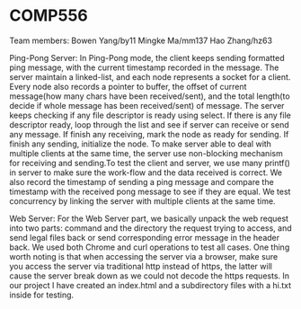 # COMP556
Team members: Bowen Yang/by11   Mingke Ma/mm137   Hao Zhang/hz63

Ping-Pong Server:
In Ping-Pong mode, the client keeps sending formatted ping message, with the current timestamp recorded in the message. The server maintain a linked-list, and each node represents a socket for a client. Every node also records a pointer to buffer, the offset of current message(how many chars have been received/sent), and the total length(to decide if whole message has been received/sent) of message. The server keeps checking if any file descriptor is ready using select. If there is any file descriptor ready, loop through the list and see if server can receive or send any message. If finish any receiving, mark the node as ready for sending. If finish any sending, initialize the node. To make server able to deal with multiple clients at the same time, the server use non-blocking mechanism for receiving and sending.To test the client and server, we use many printf() in server to make sure the work-flow and the data received is correct. We also record the timestamp of sending a ping message and compare the timestamp with the received pong message to see if they are equal. We test concurrency by linking the server with multiple clients at the same time.

Web Server:
For the Web Server part, we basically unpack the web request into two parts: command and the directory the request trying to access, and send legal files back or send corresponding error message in the header back. We used both Chrome and curl operations to test all cases. One thing worth noting is that when accessing the server via a browser, make sure you access the server via traditional http instead of https, the latter will cause the server break down as we could not decode the https requests. In our project I have created an index.html and a subdirectory files with a hi.txt inside for testing.
